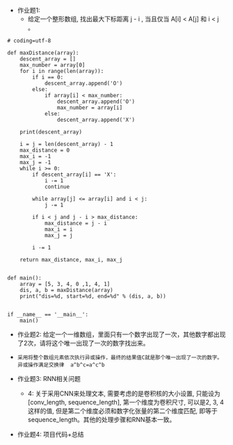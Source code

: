 - 作业题1: 
  - 给定一个整形数组, 找出最大下标距离 j - i , 当且仅当 A[i] < A[j] 和 i < j 。

```
# coding=utf-8

def maxDistance(array):
    descent_array = []
    max_number = array[0]
    for i in range(len(array)):
        if i == 0:
            descent_array.append('O')
        else:
            if array[i] < max_number:
                descent_array.append('O')
                max_number = array[i]
            else:
                descent_array.append('X')

    print(descent_array)

    i = j = len(descent_array) - 1
    max_distance = 0
    max_i = -1
    max_j = -1
    while i >= 0:
        if descent_array[i] == 'X':
            i -= 1
            continue

        while array[j] <= array[i] and i < j:
            j -= 1

        if i < j and j - i > max_distance:
            max_distance = j - i
            max_i = i
            max_j = j

        i -= 1

    return max_distance, max_i, max_j


def main():
    array = [5, 3, 4, 0 ,1, 4, 1]
    dis, a, b = maxDistance(array)
    print("dis=%d, start=%d, end=%d" % (dis, a, b))


if __name__ == '__main__':
    main()
```



- 作业题2:  给定一个一维数组，里面只有一个数字出现了一次，其他数字都出现了2次，请将这个唯一出现了一次的数字找出来。

- ```
  采用将整个数组元素依次执行异或操作，最终的结果值C就是那个唯一出现了一次的数字。 异或操作满足交换律  a^b^c=a^c^b
  ```

  





- 作业题3: RNN相关问题
  - 4: 关于采用CNN来处理文本, 需要考虑的是卷积核的大小设置, 只能设为[conv_length, sequence_length], 第一个维度为卷积尺寸, 可以是2, 3, 4这样的值, 但是第二个维度必须和数字化张量的第二个维度匹配, 即等于sequence_length。其他的处理步骤和RNN基本一致。





- 作业题4: 项目代码+总结